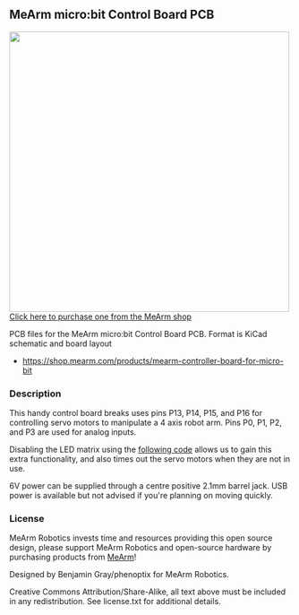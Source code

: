 ## MeArm micro:bit Control Board PCB

<a href="https://shop.mearm.com/products/mearm-controller-board-for-micro-bit"><img src="https://cdn.shopify.com/s/files/1/0187/3430/files/usb_387d318f-2b19-4673-abe3-807ad459aa9b.jpg?v=1682597252&width=600" width="500px"><br/>
Click here to purchase one from the MeArm shop</a>

PCB files for the MeArm micro:bit Control Board PCB. Format is KiCad schematic and board layout
* https://shop.mearm.com/products/mearm-controller-board-for-micro-bit

### Description

This handy control board breaks uses pins P13, P14, P15, and P16 for controlling servo motors to manipulate a 4 axis robot arm. Pins P0, P1, P2, and P3 are used for analog inputs.

Disabling the LED matrix using the [following code](https://makecode.microbit.org/_8JDe2RcyMcPF) allows us to gain this extra functionality, and also times out the servo motors when they are not in use.

6V power can be supplied through a centre positive 2.1mm barrel jack. USB power is available but not advised if you're planning on moving quickly. 

### License

MeArm Robotics invests time and resources providing this open source design, please support MeArm Robotics and open-source hardware by purchasing products from [MeArm](https://www.mearm.com)!

Designed by Benjamin Gray/phenoptix for MeArm Robotics.

Creative Commons Attribution/Share-Alike, all text above must be included in any redistribution. See license.txt for additional details.